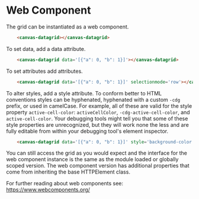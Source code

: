 Web Component
=============

The grid can be instantiated as a web component.

```html
    <canvas-datagrid></canvas-datagrid>
```

To set data, add a data attribute.


```html
    <canvas-datagrid data='[{"a": 0, "b": 1}]'></canvas-datagrid>
```

To set attributes add attributes.

```html
    <canvas-datagrid data='[{"a": 0, "b": 1}]' selectionmode='row'></canvas-datagrid>
```

To alter styles, add a style attribute.  To conform better to HTML conventions styles can be hyphenated, hyphenated with a custom `-cdg` prefix, or used in camelCase.
For example, all of these are valid for the style property `active-cell-color`: `activeCellColor`, `-cdg-active-cell-color`, and `active-cell-color`.
Your debugging tools might tell you that some of these style properties are unrecognized, but they will work none the less and are fully editable from within your debugging tool's element inspector.


```html
    <canvas-datagrid data='[{"a": 0, "b": 1}]' style='background-color: red; cell-background-color: tan;'></canvas-datagrid>
```

You can still access the grid as you would expect and the interface for the web component instance is the same as the module loaded or globally scoped version.  The web component version has additional properties that come from inheriting the base HTTPElement class.

For further reading about web components see: https://www.webcomponents.org/
